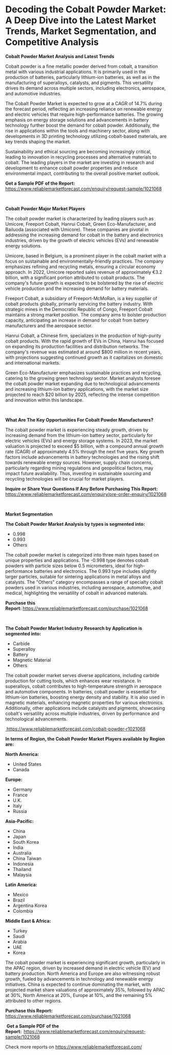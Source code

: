 <p><h1>Decoding the Cobalt Powder Market: A Deep Dive into the Latest Market Trends, Market Segmentation, and Competitive Analysis</h1></p><p><strong>Cobalt Powder Market Analysis and Latest Trends</strong></p>
<p><p>Cobalt powder is a fine metallic powder derived from cobalt, a transition metal with various industrial applications. It is primarily used in the production of batteries, particularly lithium-ion batteries, as well as in the manufacturing of superalloys, catalysts, and pigments. This versatility drives its demand across multiple sectors, including electronics, aerospace, and automotive industries.</p><p>The Cobalt Powder Market is expected to grow at a CAGR of 14.7% during the forecast period, reflecting an increasing reliance on renewable energy and electric vehicles that require high-performance batteries. The growing emphasis on energy storage solutions and advancements in battery technology further boost the demand for cobalt powder. Additionally, the rise in applications within the tools and machinery sector, along with developments in 3D printing technology utilizing cobalt-based materials, are key trends shaping the market.</p><p>Sustainability and ethical sourcing are becoming increasingly critical, leading to innovation in recycling processes and alternative materials to cobalt. The leading players in the market are investing in research and development to enhance cobalt powder properties and reduce environmental impact, contributing to the overall positive market outlook.</p></p>
<p><strong>Get a Sample PDF of the Report:&nbsp;</strong> <a href="https://www.reliablemarketforecast.com/enquiry/request-sample/1021068?utm_campaign=2249&utm_medium=2&utm_source=Github&utm_content=ia&utm_term=30012025&utm_id=cobalt-powder">https://www.reliablemarketforecast.com/enquiry/request-sample/1021068</a></p>
<p>&nbsp;</p>
<p><strong>Cobalt Powder Major Market Players</strong></p>
<p><p>The cobalt powder market is characterized by leading players such as Umicore, Freeport Cobalt, Hanrui Cobalt, Green Eco-Manufacturer, and Bailuoda (associated with Umicore). These companies are pivotal in addressing the increasing demand for cobalt in the battery and electronics industries, driven by the growth of electric vehicles (EVs) and renewable energy solutions.</p><p>Umicore, based in Belgium, is a prominent player in the cobalt market with a focus on sustainable and environmentally-friendly practices. The company emphasizes refining and recycling metals, ensuring a circular economy approach. In 2022, Umicore reported sales revenue of approximately €3.2 billion, with a significant portion attributed to cobalt products. The company's future growth is expected to be bolstered by the rise of electric vehicle production and the increasing demand for battery materials.</p><p>Freeport Cobalt, a subsidiary of Freeport-McMoRan, is a key supplier of cobalt products globally, primarily servicing the battery industry. With strategic mines in the Democratic Republic of Congo, Freeport Cobalt maintains a strong market position. The company aims to bolster production capacity, anticipating an increase in demand for cobalt from battery manufacturers and the aerospace sector.</p><p>Hanrui Cobalt, a Chinese firm, specializes in the production of high-purity cobalt products. With the rapid growth of EVs in China, Hanrui has focused on expanding its production facilities and distribution networks. The company's revenue was estimated at around $800 million in recent years, with projections suggesting continued growth as it capitalizes on domestic and international markets.</p><p>Green Eco-Manufacturer emphasizes sustainable practices and recycling, catering to the growing green technology sector. Market analysts foresee the cobalt powder market expanding due to technological advancements and increasing lithium-ion battery applications, with the market size projected to reach $20 billion by 2025, reflecting the intense competition and innovation within this landscape.</p></p>
<p>&nbsp;</p>
<p><strong>What Are The Key Opportunities For Cobalt Powder Manufacturers?</strong></p>
<p><p>The cobalt powder market is experiencing steady growth, driven by increasing demand from the lithium-ion battery sector, particularly for electric vehicles (EVs) and energy storage systems. In 2023, the market valuation is projected to exceed $5 billion, with a compound annual growth rate (CAGR) of approximately 4.5% through the next five years. Key growth factors include advancements in battery technologies and the rising shift towards renewable energy sources. However, supply chain concerns, particularly regarding mining regulations and geopolitical factors, may impact future availability. Thus, investing in sustainable sourcing and recycling technologies will be crucial for market players.</p></p>
<p><strong>Inquire or Share Your Questions If Any Before Purchasing This Report:</strong> <a href="https://www.reliablemarketforecast.com/enquiry/pre-order-enquiry/1021068?utm_campaign=2249&utm_medium=2&utm_source=Github&utm_content=ia&utm_term=30012025&utm_id=cobalt-powder">https://www.reliablemarketforecast.com/enquiry/pre-order-enquiry/1021068</a></p>
<p>&nbsp;</p>
<p><strong>Market Segmentation</strong></p>
<p><strong>The Cobalt Powder Market Analysis by types is segmented into:</strong></p>
<p><ul><li>0.998</li><li>0.993</li><li>Others</li></ul></p>
<p><p>The cobalt powder market is categorized into three main types based on unique properties and applications. The -0.998 type denotes cobalt powders with particle sizes below 0.5 micrometers, ideal for high-performance batteries and electronics. The 0.993 type includes slightly larger particles, suitable for sintering applications in metal alloys and catalysts. The "Others" category encompasses a range of specialty cobalt powders used in various industries, including aerospace, automotive, and medical, highlighting the versatility of cobalt in advanced materials.</p></p>
<p><strong>Purchase this Report:&nbsp;</strong><a href="https://www.reliablemarketforecast.com/purchase/1021068?utm_campaign=2249&utm_medium=2&utm_source=Github&utm_content=ia&utm_term=30012025&utm_id=cobalt-powder">https://www.reliablemarketforecast.com/purchase/1021068</a></p>
<p>&nbsp;</p>
<p><strong>The Cobalt Powder Market Industry Research by Application is segmented into:</strong></p>
<p><ul><li>Carbide</li><li>Superalloy</li><li>Battery</li><li>Magnetic Material</li><li>Others</li></ul></p>
<p><p>The cobalt powder market serves diverse applications, including carbide production for cutting tools, which enhances wear resistance. In superalloys, cobalt contributes to high-temperature strength in aerospace and automotive components. In batteries, cobalt powder is essential for lithium-ion batteries, boosting energy density and stability. It is also used in magnetic materials, enhancing magnetic properties for various electronics. Additionally, other applications include catalysts and pigments, showcasing cobalt's versatility across multiple industries, driven by performance and technological advancements.</p></p>
<p><a href="https://www.reliablemarketforecast.com/cobalt-powder-r1021068?utm_campaign=2249&utm_medium=2&utm_source=Github&utm_content=ia&utm_term=30012025&utm_id=cobalt-powder">&nbsp;https://www.reliablemarketforecast.com/cobalt-powder-r1021068</a></p>
<p><strong>In terms of Region, the Cobalt Powder Market Players available by Region are:</strong></p>
<p>
    <p> <strong> North America: </strong>
        <ul>
            <li>United States</li>
            <li>Canada</li>
        </ul>
        </p> 
    <p> <strong> Europe: </strong>
        <ul>
            <li>Germany</li>
            <li>France</li>
            <li>U.K.</li>
            <li>Italy</li>
            <li>Russia</li>
        </ul>
        </p> 
    <p> <strong> Asia-Pacific: </strong>
        <ul>
            <li>China</li>
            <li>Japan</li>
            <li>South Korea</li>
            <li>India</li>
            <li>Australia</li>
            <li>China Taiwan</li>
            <li>Indonesia</li>
            <li>Thailand</li>
            <li>Malaysia</li>
        </ul>
        </p> 
    <p> <strong> Latin America: </strong>
        <ul>
            <li>Mexico</li>
            <li>Brazil</li>
            <li>Argentina Korea</li>
            <li>Colombia</li>
        </ul>
        </p> 
    <p> <strong> Middle East & Africa: </strong>
        <ul>
            <li>Turkey</li>
            <li>Saudi</li>
            <li>Arabia</li>
            <li>UAE</li>
            <li>Korea</li>
        </ul>
    </p>
    </p>
<p><p>The cobalt powder market is experiencing significant growth, particularly in the APAC region, driven by increased demand in electric vehicle (EV) and battery production. North America and Europe are also witnessing robust growth, fueled by advancements in technology and renewable energy initiatives. China is expected to continue dominating the market, with projected market share valuations of approximately 35%, followed by APAC at 30%, North America at 20%, Europe at 10%, and the remaining 5% attributed to other regions.</p></p>
<p><strong>Purchase this Report: </strong><a href="https://www.reliablemarketforecast.com/purchase/1021068?utm_campaign=2249&utm_medium=2&utm_source=Github&utm_content=ia&utm_term=30012025&utm_id=cobalt-powder">https://www.reliablemarketforecast.com/purchase/1021068</a></p>
<p>&nbsp;<strong>Get a Sample PDF of the Report:&nbsp;&nbsp;</strong><a href="https://www.reliablemarketforecast.com/enquiry/request-sample/1021068?utm_campaign=2249&utm_medium=2&utm_source=Github&utm_content=ia&utm_term=30012025&utm_id=cobalt-powder">https://www.reliablemarketforecast.com/enquiry/request-sample/1021068</a></p>
<p><strong></strong></p>
<p>Check more reports on <a href="https://www.reliablemarketforecast.com/?utm_campaign=2249&utm_medium=2&utm_source=Github&utm_content=ia&utm_term=30012025&utm_id=cobalt-powder">https://www.reliablemarketforecast.com/</a></p>